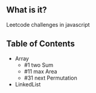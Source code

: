 ## What is it?

Leetcode challenges in javascript

## Table of Contents

- Array
  - #1 two Sum
  - #11 max Area
  - #31 next Permutation
- LinkedList
